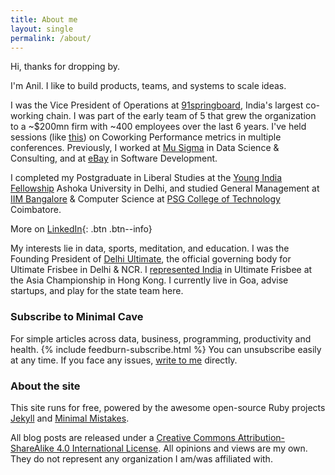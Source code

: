 ```yaml
---
title: About me
layout: single
permalink: /about/
---
```

Hi, thanks for dropping by. 

I'm Anil. I like to build products, teams, and systems to scale ideas.

I was the Vice President of Operations at [91springboard](https://www.91springboard.com/), India's largest co-working chain. I was part of the early team of 5 that grew the organization to a ~$200mn firm with ~400 employees over the last 6 years. I've held sessions (like [this](https://socialworkplaces.com/coworking-measure-metrics-business/)) on Coworking Performance metrics in multiple conferences. 
Previously, I worked at [Mu Sigma](https://www.mu-sigma.com/) in Data Science & Consulting, and at [eBay](https://www.ebay.com/) in Software Development. 

I completed my Postgraduate in Liberal Studies at the [Young India Fellowship](https://ashoka.edu.in/yif) Ashoka University in Delhi, and studied General Management at [IIM Bangalore](https://www.iimb.ac.in/home) & Computer Science at [PSG College of Technology](https://www.psgtech.edu/) Coimbatore.

More on [LinkedIn](https://www.linkedin.com/in/anilgeorge04/){: .btn .btn--info}


My interests lie in data, sports, meditation, and education. I was the Founding President of [Delhi Ultimate](https://www.facebook.com/pg/DelhiUltimate/about/), the official governing body for Ultimate Frisbee in Delhi & NCR. I [represented India](https://indiaultimate.org/2015-aouc-team-india) in Ultimate Frisbee at the Asia Championship in Hong Kong. I currently live in Goa, advise startups, and play for the state team here.

### Subscribe to Minimal Cave
For simple articles across data, business, programming, productivity and health.
{% include feedburn-subscribe.html %}
You can unsubscribe easily at any time. If you face any issues, [write to me](mailto:blog@minimalcave.com) directly.

### About the site
This site runs for free, powered by the awesome open-source Ruby projects [Jekyll](jekyllrb.com/) and [Minimal Mistakes](https://mademistakes.com/minimal-mistakes/).

All blog posts are released under a [Creative Commons Attribution-ShareAlike 4.0 International License](https://creativecommons.org/licenses/by-sa/4.0/). All opinions and views are my own. They do not represent any organization I am/was affiliated with.